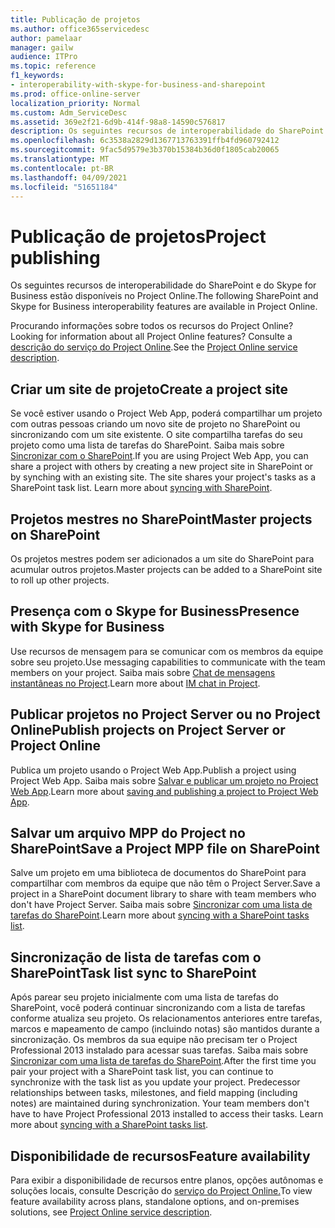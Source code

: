 ```yaml
---
title: Publicação de projetos
ms.author: office365servicedesc
author: pamelaar
manager: gailw
audience: ITPro
ms.topic: reference
f1_keywords:
- interoperability-with-skype-for-business-and-sharepoint
ms.prod: office-online-server
localization_priority: Normal
ms.custom: Adm_ServiceDesc
ms.assetid: 369e2f21-6d9b-414f-98a8-14590c576817
description: Os seguintes recursos de interoperabilidade do SharePoint e do Skype for Business estão disponíveis no Project Online.
ms.openlocfilehash: 6c3538a2829d1367713763391ffb4fd960792412
ms.sourcegitcommit: 9fac5d9579e3b370b15384b36d0f1805cab20065
ms.translationtype: MT
ms.contentlocale: pt-BR
ms.lasthandoff: 04/09/2021
ms.locfileid: "51651184"
---
```

# <a name="project-publishing"></a><span data-ttu-id="3a523-103">Publicação de projetos</span><span class="sxs-lookup"><span data-stu-id="3a523-103">Project publishing</span></span>

<span data-ttu-id="3a523-104">Os seguintes recursos de interoperabilidade do SharePoint e do Skype for Business estão disponíveis no Project Online.</span><span class="sxs-lookup"><span data-stu-id="3a523-104">The following SharePoint and Skype for Business interoperability features are available in Project Online.</span></span>
  
<span data-ttu-id="3a523-105">Procurando informações sobre todos os recursos do Project Online?</span><span class="sxs-lookup"><span data-stu-id="3a523-105">Looking for information about all Project Online features?</span></span> <span data-ttu-id="3a523-106">Consulte a [descrição do serviço do Project Online](project-online-service-description.md).</span><span class="sxs-lookup"><span data-stu-id="3a523-106">See the [Project Online service description](project-online-service-description.md).</span></span>
  
## <a name="create-a-project-site"></a><span data-ttu-id="3a523-107">Criar um site de projeto</span><span class="sxs-lookup"><span data-stu-id="3a523-107">Create a project site</span></span>

<span data-ttu-id="3a523-p102">Se você estiver usando o Project Web App, poderá compartilhar um projeto com outras pessoas criando um novo site de projeto no SharePoint ou sincronizando com um site existente. O site compartilha tarefas do seu projeto como uma lista de tarefas do SharePoint. Saiba mais sobre [Sincronizar com o SharePoint](https://go.microsoft.com/fwlink/p/?LinkId=271352).</span><span class="sxs-lookup"><span data-stu-id="3a523-p102">If you are using Project Web App, you can share a project with others by creating a new project site in SharePoint or by synching with an existing site. The site shares your project's tasks as a SharePoint task list. Learn more about [syncing with SharePoint](https://go.microsoft.com/fwlink/p/?LinkId=271352).</span></span>
  
## <a name="master-projects-on-sharepoint"></a><span data-ttu-id="3a523-111">Projetos mestres no SharePoint</span><span class="sxs-lookup"><span data-stu-id="3a523-111">Master projects on SharePoint</span></span>

<span data-ttu-id="3a523-112">Os projetos mestres podem ser adicionados a um site do SharePoint para acumular outros projetos.</span><span class="sxs-lookup"><span data-stu-id="3a523-112">Master projects can be added to a SharePoint site to roll up other projects.</span></span> 
  
## <a name="presence-with-skype-for-business"></a><span data-ttu-id="3a523-113">Presença com o Skype for Business</span><span class="sxs-lookup"><span data-stu-id="3a523-113">Presence with Skype for Business</span></span>

<span data-ttu-id="3a523-114">Use recursos de mensagem para se comunicar com os membros da equipe sobre seu projeto.</span><span class="sxs-lookup"><span data-stu-id="3a523-114">Use messaging capabilities to communicate with the team members on your project.</span></span> <span data-ttu-id="3a523-115">Saiba mais sobre [Chat de mensagens instantâneas no Project](https://go.microsoft.com/fwlink/p/?LinkId=271351).</span><span class="sxs-lookup"><span data-stu-id="3a523-115">Learn more about [IM chat in Project](https://go.microsoft.com/fwlink/p/?LinkId=271351).</span></span>
  
## <a name="publish-projects-on-project-server-or-project-online"></a><span data-ttu-id="3a523-116">Publicar projetos no Project Server ou no Project Online</span><span class="sxs-lookup"><span data-stu-id="3a523-116">Publish projects on Project Server or Project Online</span></span>

<span data-ttu-id="3a523-117">Publica um projeto usando o Project Web App.</span><span class="sxs-lookup"><span data-stu-id="3a523-117">Publish a project using Project Web App.</span></span> <span data-ttu-id="3a523-118">Saiba mais sobre [Salvar e publicar um projeto no Project Web App](https://go.microsoft.com/fwlink/p/?LinkId=271354).</span><span class="sxs-lookup"><span data-stu-id="3a523-118">Learn more about [saving and publishing a project to Project Web App](https://go.microsoft.com/fwlink/p/?LinkId=271354).</span></span>
  
## <a name="save-a-project-mpp-file-on-sharepoint"></a><span data-ttu-id="3a523-119">Salvar um arquivo MPP do Project no SharePoint</span><span class="sxs-lookup"><span data-stu-id="3a523-119">Save a Project MPP file on SharePoint</span></span>

<span data-ttu-id="3a523-120">Salve um projeto em uma biblioteca de documentos do SharePoint para compartilhar com membros da equipe que não têm o Project Server.</span><span class="sxs-lookup"><span data-stu-id="3a523-120">Save a project in a SharePoint document library to share with team members who don't have Project Server.</span></span> <span data-ttu-id="3a523-121">Saiba mais sobre [Sincronizar com uma lista de tarefas do SharePoint](https://go.microsoft.com/fwlink/p/?LinkId=271353).</span><span class="sxs-lookup"><span data-stu-id="3a523-121">Learn more about [syncing with a SharePoint tasks list](https://go.microsoft.com/fwlink/p/?LinkId=271353).</span></span>
  
## <a name="task-list-sync-to-sharepoint"></a><span data-ttu-id="3a523-122">Sincronização de lista de tarefas com o SharePoint</span><span class="sxs-lookup"><span data-stu-id="3a523-122">Task list sync to SharePoint</span></span>

<span data-ttu-id="3a523-p106">Após parear seu projeto inicialmente com uma lista de tarefas do SharePoint, você poderá continuar sincronizando com a lista de tarefas conforme atualiza seu projeto. Os relacionamentos anteriores entre tarefas, marcos e mapeamento de campo (incluindo notas) são mantidos durante a sincronização. Os membros da sua equipe não precisam ter o Project Professional 2013 instalado para acessar suas tarefas. Saiba mais sobre [Sincronizar com uma lista de tarefas do SharePoint](https://go.microsoft.com/fwlink/p/?LinkId=271353).</span><span class="sxs-lookup"><span data-stu-id="3a523-p106">After the first time you pair your project with a SharePoint task list, you can continue to synchronize with the task list as you update your project. Predecessor relationships between tasks, milestones, and field mapping (including notes) are maintained during synchronization. Your team members don't have to have Project Professional 2013 installed to access their tasks. Learn more about [syncing with a SharePoint tasks list](https://go.microsoft.com/fwlink/p/?LinkId=271353).</span></span>
  
## <a name="feature-availability"></a><span data-ttu-id="3a523-127">Disponibilidade de recursos</span><span class="sxs-lookup"><span data-stu-id="3a523-127">Feature availability</span></span>

<span data-ttu-id="3a523-128">Para exibir a disponibilidade de recursos entre planos, opções autônomas e soluções locais, consulte Descrição do [serviço do Project Online.](project-online-service-description.md)</span><span class="sxs-lookup"><span data-stu-id="3a523-128">To view feature availability across plans, standalone options, and on-premises solutions, see [Project Online service description](project-online-service-description.md).</span></span>
  


